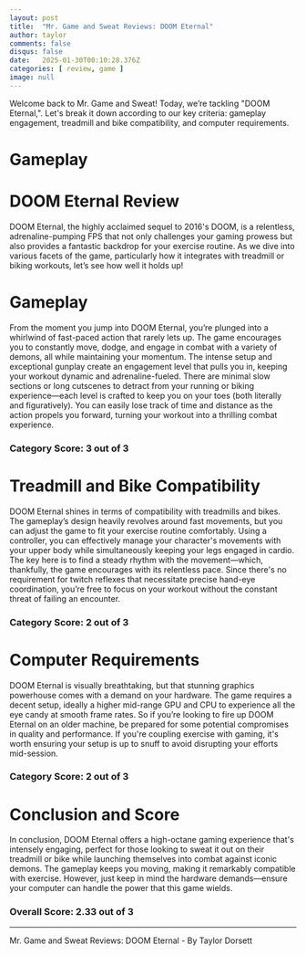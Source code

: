 ```yaml
---
layout: post
title:  "Mr. Game and Sweat Reviews: DOOM Eternal"
author: taylor
comments: false
disqus: false
date:   2025-01-30T00:10:28.376Z
categories: [ review, game ]
image: null
---
```


Welcome back to Mr. Game and Sweat! Today, we’re tackling "DOOM Eternal,". Let's break it down according to our key criteria: gameplay engagement, treadmill and bike compatibility, and computer requirements.

# Gameplay

# DOOM Eternal Review

DOOM Eternal, the highly acclaimed sequel to 2016's DOOM, is a relentless, adrenaline-pumping FPS that not only challenges your gaming prowess but also provides a fantastic backdrop for your exercise routine. As we dive into various facets of the game, particularly how it integrates with treadmill or biking workouts, let’s see how well it holds up!

# Gameplay

From the moment you jump into DOOM Eternal, you’re plunged into a whirlwind of fast-paced action that rarely lets up. The game encourages you to constantly move, dodge, and engage in combat with a variety of demons, all while maintaining your momentum. The intense setup and exceptional gunplay create an engagement level that pulls you in, keeping your workout dynamic and adrenaline-fueled. There are minimal slow sections or long cutscenes to detract from your running or biking experience—each level is crafted to keep you on your toes (both literally and figuratively). You can easily lose track of time and distance as the action propels you forward, turning your workout into a thrilling combat experience.

### Category Score: 3 out of 3

# Treadmill and Bike Compatibility

DOOM Eternal shines in terms of compatibility with treadmills and bikes. The gameplay’s design heavily revolves around fast movements, but you can adjust the game to fit your exercise routine comfortably. Using a controller, you can effectively manage your character's movements with your upper body while simultaneously keeping your legs engaged in cardio. The key here is to find a steady rhythm with the movement—which, thankfully, the game encourages with its relentless pace. Since there's no requirement for twitch reflexes that necessitate precise hand-eye coordination, you’re free to focus on your workout without the constant threat of failing an encounter.

### Category Score: 2 out of 3

# Computer Requirements

DOOM Eternal is visually breathtaking, but that stunning graphics powerhouse comes with a demand on your hardware. The game requires a decent setup, ideally a higher mid-range GPU and CPU to experience all the eye candy at smooth frame rates. So if you’re looking to fire up DOOM Eternal on an older machine, be prepared for some potential compromises in quality and performance. If you're coupling exercise with gaming, it's worth ensuring your setup is up to snuff to avoid disrupting your efforts mid-session.

### Category Score: 2 out of 3

# Conclusion and Score

In conclusion, DOOM Eternal offers a high-octane gaming experience that's intensely engaging, perfect for those looking to sweat it out on their treadmill or bike while launching themselves into combat against iconic demons. The gameplay keeps you moving, making it remarkably compatible with exercise. However, just keep in mind the hardware demands—ensure your computer can handle the power that this game wields. 

### Overall Score: 2.33 out of 3

---

Mr. Game and Sweat Reviews: DOOM Eternal - By Taylor Dorsett
